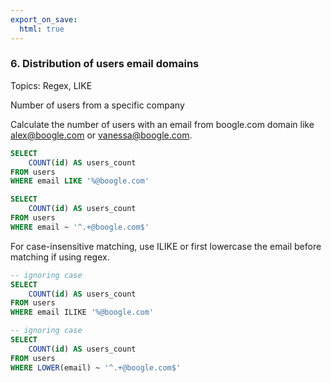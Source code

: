 ```yaml
---
export_on_save:
  html: true
---
```

### 6. Distribution of users email domains 
Topics: Regex, LIKE

Number of users from a specific company 

Calculate the number of users with an email from boogle.com domain like alex@boogle.com or vanessa@boogle.com.

```sql
SELECT 
    COUNT(id) AS users_count
FROM users
WHERE email LIKE '%@boogle.com'
```

```sql
SELECT 
    COUNT(id) AS users_count
FROM users
WHERE email ~ '^.+@boogle.com$'
```

For case-insensitive matching, use ILIKE or first lowercase the email before matching if using regex.

```sql
-- ignoring case
SELECT 
    COUNT(id) AS users_count
FROM users
WHERE email ILIKE '%@boogle.com'
```

```sql
-- ignoring case
SELECT 
    COUNT(id) AS users_count
FROM users
WHERE LOWER(email) ~ '^.+@boogle.com$'
```
